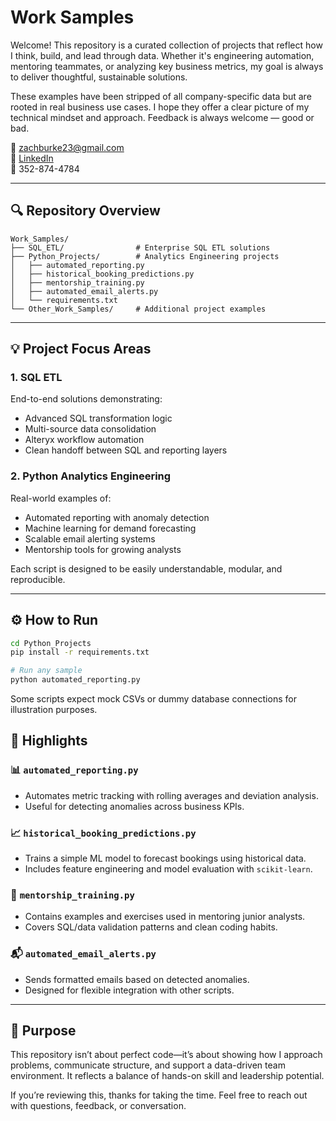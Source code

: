 # Work Samples

Welcome! This repository is a curated collection of projects that reflect how I think, build, and lead through data. Whether it's engineering automation, mentoring teammates, or analyzing key business metrics, my goal is always to deliver thoughtful, sustainable solutions.

These examples have been stripped of all company-specific data but are rooted in real business use cases. I hope they offer a clear picture of my technical mindset and approach. Feedback is always welcome — good or bad.

📧 zachburke23@gmail.com  
🔗 [LinkedIn](https://www.linkedin.com/in/zachary-burke-405135153/)  
📱 352-874-4784  

---

## 🔍 Repository Overview

```
Work_Samples/
├── SQL_ETL/                # Enterprise SQL ETL solutions
├── Python_Projects/        # Analytics Engineering projects
│   ├── automated_reporting.py
│   ├── historical_booking_predictions.py
│   ├── mentorship_training.py
│   ├── automated_email_alerts.py
│   └── requirements.txt
└── Other_Work_Samples/     # Additional project examples
```

---

## 💡 Project Focus Areas

### 1. SQL ETL
End-to-end solutions demonstrating:
- Advanced SQL transformation logic
- Multi-source data consolidation
- Alteryx workflow automation
- Clean handoff between SQL and reporting layers

### 2. Python Analytics Engineering
Real-world examples of:
- Automated reporting with anomaly detection
- Machine learning for demand forecasting
- Scalable email alerting systems
- Mentorship tools for growing analysts

Each script is designed to be easily understandable, modular, and reproducible.

---

## ⚙️ How to Run

```bash
cd Python_Projects
pip install -r requirements.txt

# Run any sample
python automated_reporting.py
```

Some scripts expect mock CSVs or dummy database connections for illustration purposes.

## 🔦 Highlights

### 📊 `automated_reporting.py`
- Automates metric tracking with rolling averages and deviation analysis.
- Useful for detecting anomalies across business KPIs.

### 📈 `historical_booking_predictions.py`
- Trains a simple ML model to forecast bookings using historical data.
- Includes feature engineering and model evaluation with `scikit-learn`.

### 🤝 `mentorship_training.py`
- Contains examples and exercises used in mentoring junior analysts.
- Covers SQL/data validation patterns and clean coding habits.

### 📬 `automated_email_alerts.py`
- Sends formatted emails based on detected anomalies.
- Designed for flexible integration with other scripts.

---

## 🎯 Purpose

This repository isn’t about perfect code—it’s about showing how I approach problems, communicate structure, and support a data-driven team environment. It reflects a balance of hands-on skill and leadership potential.

If you’re reviewing this, thanks for taking the time. Feel free to reach out with questions, feedback, or conversation.